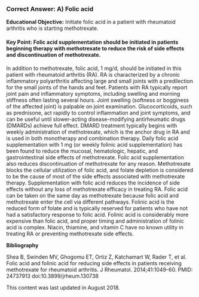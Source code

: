 
### Correct Answer: A) Folic acid 

**Educational Objective:** Initiate folic acid in a patient with rheumatoid arthritis who is starting methotrexate.

#### **Key Point:** Folic acid supplementation should be initiated in patients beginning therapy with methotrexate to reduce the risk of side effects and discontinuation of methotrexate.

In addition to methotrexate, folic acid, 1 mg/d, should be initiated in this patient with rheumatoid arthritis (RA). RA is characterized by a chronic inflammatory polyarthritis affecting large and small joints with a predilection for the small joints of the hands and feet. Patients with RA typically report joint pain and inflammatory symptoms, including swelling and morning stiffness often lasting several hours. Joint swelling (softness or bogginess of the affected joint) is palpable on joint examination. Glucocorticoids, such as prednisone, act rapidly to control inflammation and joint symptoms, and can be useful until slower-acting disease-modifying antirheumatic drugs (DMARDs) achieve full effect. DMARD treatment typically begins with weekly administration of methotrexate, which is the anchor drug in RA and is used in both monotherapy and combination therapy. Daily folic acid supplementation with 1 mg (or weekly folinic acid supplementation) has been found to reduce the mucosal, hematologic, hepatic, and gastrointestinal side effects of methotrexate. Folic acid supplementation also reduces discontinuation of methotrexate for any reason. Methotrexate blocks the cellular utilization of folic acid, and folate depletion is considered to be the cause of most of the side effects associated with methotrexate therapy. Supplementation with folic acid reduces the incidence of side effects without any loss of methotrexate efficacy in treating RA. Folic acid can be taken on the same day as methotrexate because folic acid and methotrexate enter the cell via different pathways. Folinic acid is the reduced form of folate and is typically reserved for patients who have not had a satisfactory response to folic acid. Folinic acid is considerably more expensive than folic acid, and proper timing and administration of folinic acid is complex.
Niacin, thiamine, and vitamin C have no known utility in treating RA or preventing methotrexate side effects.

**Bibliography**

Shea B, Swinden MV, Ghogomu ET, Ortiz Z, Katchamart W, Rader T, et al. Folic acid and folinic acid for reducing side effects in patients receiving methotrexate for rheumatoid arthritis. J Rheumatol. 2014;41:1049-60. PMID: 24737913 doi:10.3899/jrheum.130738

This content was last updated in August 2018.